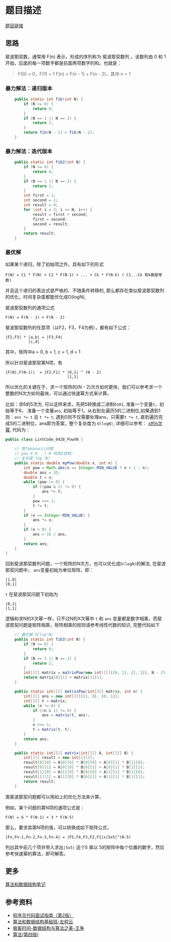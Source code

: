 # 题目描述

[题目链接](https://leetcode.com/problems/fibonacci-number/)

## 思路

斐波那契数，通常用 F(n) 表示，形成的序列称为 斐波那契数列 。该数列由 0 和 1 开始，后面的每一项数字都是前面两项数字的和。也就是：

> F(0) = 0，F(1) = 1
> F(n) = F(n - 1) + F(n - 2)，其中 n > 1

### 暴力解法：递归版本

```java
    public static int fib(int N) {
        if (N <= 0) {
            return 0;
        }
        if (N == 1 || N == 2) {
            return 1;
        }
        return fib(N - 1) + fib(N - 2);
    }
```

### 暴力解法：迭代版本

```java
    public static int fib2(int N) {
        if (N <= 0) {
            return 0;
        }
        if (N == 1 || N == 2) {
            return 1;
        }
        int first = 1;
        int second = 1;
        int result = 0;
        for (int i = 3; i <= N; i++) {
            result = first + second;
            first = second;
            second = result;
        }
        return result;
    }

```

### 最优解

如果某个递归，除了初始项之外，具有如下的形式

```text
F(N) = C1 * F(N) + C2 * F(N-1) + ... + Ck * F(N-k) ( C1...Ck 和k都是常数)
```

并且这个递归的表达式是严格的、不随条件转移的, 那么都存在类似斐波那契数列的优化，时间复杂度都能优化成O(logN),

斐波那契数列的通项公式

```text
F(N) = F(N - 1) + F(N - 2)
```

斐波那契数列的任意项（以F2，F3，F4为例），都有如下公式：

```text
|F2,F3| * |a,b| = |F3,F4|
          |c,d|
```

其中，矩阵中a = 0, b = 1, c = 1, d = 1

所以针对斐波那契第N项，有

```text
|F(N),F(N-1)|  = |F2,F1| * |0,1| ^ (N - 2)
                           |1,1| 
```

所以优化的关键在于，求一个矩阵的(N - 2)次方如何更快，我们可以参考求一个整数的N次方如何最快，可以通过快速幂方式来计算。

比如：求6的5次方, 可以这样来求，先把5转换成二进制`0101`, 准备一个变量`t`，初始等于6， 准备一个变量`ans`, 初始等于1，从右到左遍历5的二进制位,如果遇到1则：`ans *= t` 且 `t *= t`, 遇到0则不仅需要处理ans，只需要`t *= t`, 直到遍历完成5的二进制位，ans即为答案，整个复杂度为 `O(logN)`, 详细可以参考： [x的n次幂](https://www.lintcode.com/problem/428/), 代码为：

```java
public class LintCode_0428_PowXN {

    // 类fabanacci问题
    // pow X N   ( N 转成2进制）
    // 复杂度 log（N）
    public static double myPow(double x, int n) { 
        int pow = Math.abs(n == Integer.MIN_VALUE ? n + 1 : n);
        double ans = 1D;
        double t = x;
        while (pow != 0) {
            if ((pow & 1) != 0) {
                ans *= t;
            }
            pow >>= 1;
            t *= t;
        }
        if (n == Integer.MIN_VALUE) {
            ans *= x;
        }
        if (n < 0) {
            ans = 1D / ans;
        }
        return ans;
    }
}
```

回到斐波那契数列问题，一个矩阵的N次方，也可以优化成`O(logN)`的解法, 在斐波那契问题中， `ans`变量初始为单位矩阵，即：

```text
|1,0| 
|0,1| 
```

`t` 在斐波那契问题下初始为

```text
|0,1| 
|1,1| 
```

逻辑和求N的X次幂一样，只不过N的X次幂中 `t` 和 `ans` 变量都是数字相乘，而斐波那契问题是矩阵相乘，矩阵相乘的规则请参考线性代数的知识, 完整代码如下

```java
    // 最优解 O(log^N)
    public static int fib3(int N) {
        if (N <= 0) {
            return 0;
        }
        if (N == 1 || N == 2) {
            return 1;
        }
        int[][] matrix = matrixPow(new int[][]{{0, 1}, {1, 1}}, N - 2);
        return matrix[0][1] + matrix[1][1];
    }

    public static int[][] matrixPow(int[][] matrix, int n) {
        int[][] ans = new int[][]{{1, 0}, {0, 1}};
        int[][] t = matrix;
        while (n != 0) {
            if ((n & 1) != 0) {
                ans = matrix(t, ans);
            }
            n >>= 1;
            t = matrix(t, t);
        }
        return ans;
    }

    public static int[][] matrix(int[][] A, int[][] B) {
        int[][] result = new int[2][2];
        result[0][0] = A[0][0] * B[0][0] + A[0][1] * B[1][0];
        result[0][1] = A[0][0] * B[0][1] + A[0][1] * B[1][1];
        result[1][0] = A[1][0] * B[0][0] + A[1][1] * B[1][0];
        result[1][1] = A[1][0] * B[0][1] + A[1][1] * B[1][1];
        return result;
    }
```

类斐波那契问题都可以用如上的优化方法来计算，

例如，某个问题的第N项的通项公式是：

```text
F(N) = 6 * F(N-1) + 3 * F(N-5)
```

那么，要求其第N项的值，可以转换成如下矩阵公式，

```text
|Fn,Fn-1,Fn-2,Fn-3,Fn-4| = |F5,F4,F3,F2,F1|x|5x5|^(N-5)
```

列出其中前几个项并带入求出`|5x5|` 这个5 乘以 5的矩阵中每个位置的数字，然后参考快速幂的算法，即可解答。

## 更多

[算法和数据结构笔记](https://github.com/GreyZeng/algorithm)

## 参考资料


- [程序员代码面试指南（第2版）](https://book.douban.com/subject/30422021/)
- [算法和数据结构基础班-左程云](https://ke.qq.com/course/2145184)
- [极客时间-数据结构与算法之美-王争](https://time.geekbang.org/column/intro/126)
- [算法(第四版)](https://book.douban.com/subject/19952400/)

